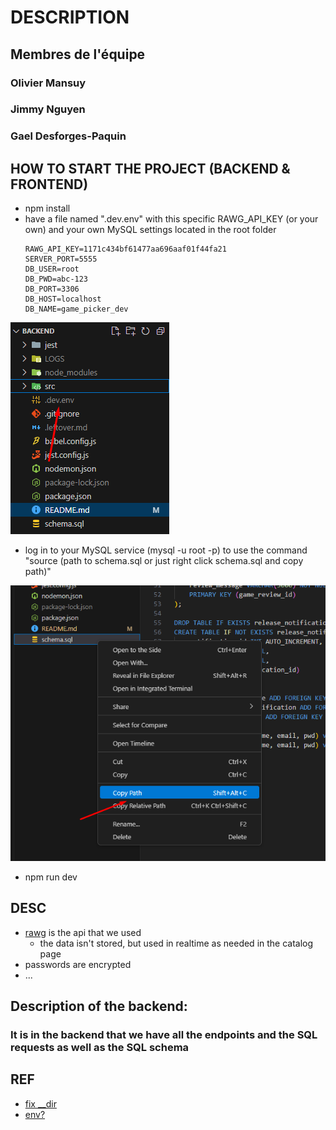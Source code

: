 # DESCRIPTION

## Membres de l'équipe

### Olivier Mansuy

### Jimmy Nguyen

### Gael Desforges-Paquin

## HOW TO START THE PROJECT (BACKEND & FRONTEND)
- npm install
- have a file named ".dev.env" with this specific RAWG_API_KEY (or your own) and your 
own MySQL settings located in the root folder
    ```
    RAWG_API_KEY=1171c434bf61477aa696aaf01f44fa21
    SERVER_PORT=5555
    DB_USER=root
    DB_PWD=abc-123
    DB_PORT=3306
    DB_HOST=localhost
    DB_NAME=game_picker_dev
    ```
![env](./env.png)
- log in to your MySQL service (mysql -u root -p) to use the command "source (path to schema.sql or just right click schema.sql and copy path)"

![schema](./schema.png)

- npm run dev

## DESC 
- [rawg](https://api.rawg.io/docs/) is the api that we used
    - the data isn't stored, but used in realtime as needed in the catalog page
- passwords are encrypted
- ...

## Description of the backend:

### It is in the backend that we have all the endpoints and the SQL requests as well as the SQL schema

## REF
- [fix __dir](https://stackoverflow.com/questions/64383909/dirname-is-not-defined-error-in-node-js-14-version)
- [env?](https://stackoverflow.com/questions/77498008/nodemon-not-loading-env-variables-in-node-js-20-9-0-undefined)
